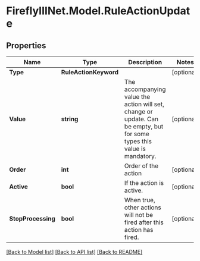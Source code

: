# FireflyIIINet.Model.RuleActionUpdate

## Properties

Name | Type | Description | Notes
------------ | ------------- | ------------- | -------------
**Type** | **RuleActionKeyword** |  | [optional] 
**Value** | **string** | The accompanying value the action will set, change or update. Can be empty, but for some types this value is mandatory. | [optional] 
**Order** | **int** | Order of the action | [optional] 
**Active** | **bool** | If the action is active. | [optional] 
**StopProcessing** | **bool** | When true, other actions will not be fired after this action has fired. | [optional] 

[[Back to Model list]](../README.md#documentation-for-models) [[Back to API list]](../README.md#documentation-for-api-endpoints) [[Back to README]](../README.md)

